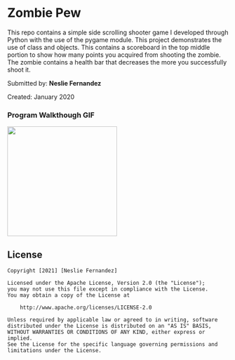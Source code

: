 # Zombie Pew
This repo contains a simple side scrolling shooter game I developed through Python with the use of the pygame module. This project demonstrates the use of class and objects. This contains a scoreboard in the top middle portion to show how many points you acquired from shooting the zombie. The zombie contains a health bar that decreases the more you successfully shoot it. 

Submitted by: **Neslie Fernandez**

Created: January 2020

### Program Walkthough GIF

<img src="https://github.com/NesQuickCoding/Zombie-Pew/blob/main/Demo1.gif?raw=true" width=250><br>

## License

    Copyright [2021] [Neslie Fernandez]

    Licensed under the Apache License, Version 2.0 (the "License");
    you may not use this file except in compliance with the License.
    You may obtain a copy of the License at

        http://www.apache.org/licenses/LICENSE-2.0

    Unless required by applicable law or agreed to in writing, software
    distributed under the License is distributed on an "AS IS" BASIS,
    WITHOUT WARRANTIES OR CONDITIONS OF ANY KIND, either express or implied.
    See the License for the specific language governing permissions and
    limitations under the License.



